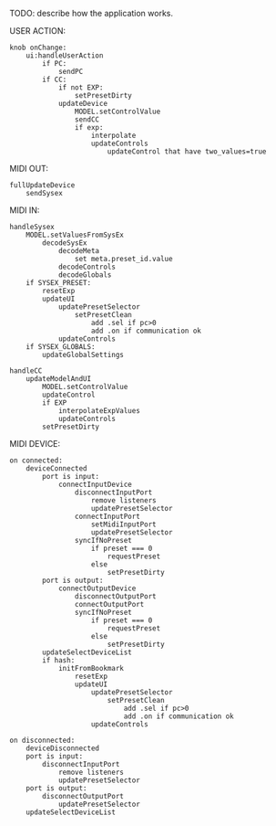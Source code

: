 
TODO: describe how the application works.

USER ACTION:

    knob onChange:
        ui:handleUserAction
            if PC:
                sendPC
            if CC:
                if not EXP:
                    setPresetDirty
                updateDevice
                    MODEL.setControlValue
                    sendCC
                    if exp: 
                        interpolate
                        updateControls
                            updateControl that have two_values=true

MIDI OUT:

    fullUpdateDevice
        sendSysex
        
MIDI IN:

    handleSysex
        MODEL.setValuesFromSysEx
            decodeSysEx
                decodeMeta
                    set meta.preset_id.value
                decodeControls
                decodeGlobals
        if SYSEX_PRESET:
            resetExp
            updateUI            
                updatePresetSelector
                    setPresetClean
                        add .sel if pc>0
                        add .on if communication ok
                updateControls
        if SYSEX_GLOBALS:
            updateGlobalSettings

    handleCC
        updateModelAndUI
            MODEL.setControlValue
            updateControl
            if EXP
                interpolateExpValues
                updateControls
            setPresetDirty

MIDI DEVICE:

    on connected:
        deviceConnected
            port is input:
                connectInputDevice
                    disconnectInputPort
                        remove listeners
                        updatePresetSelector
                    connectInputPort
                        setMidiInputPort
                        updatePresetSelector
                    syncIfNoPreset
                        if preset === 0
                            requestPreset
                        else
                            setPresetDirty                            
            port is output:
                connectOutputDevice
                    disconnectOutputPort
                    connectOutputPort
                    syncIfNoPreset
                        if preset === 0
                            requestPreset
                        else
                            setPresetDirty                            
            updateSelectDeviceList
            if hash:
                initFromBookmark
                    resetExp
                    updateUI
                        updatePresetSelector
                            setPresetClean
                                add .sel if pc>0
                                add .on if communication ok
                        updateControls
                        
    on disconnected:
        deviceDisconnected
        port is input:
            disconnectInputPort
                remove listeners
                updatePresetSelector
        port is output:
            disconnectOutputPort
                updatePresetSelector
        updateSelectDeviceList            
